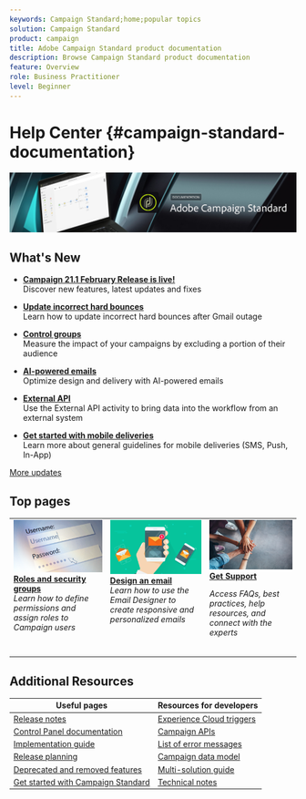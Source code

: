 ```yaml
---
keywords: Campaign Standard;home;popular topics
solution: Campaign Standard
product: campaign
title: Adobe Campaign Standard product documentation
description: Browse Campaign Standard product documentation
feature: Overview
role: Business Practitioner
level: Beginner
---
```


# Help Center {#campaign-standard-documentation}

![](start/using/assets/do-not-localize/banner_acs_doc.jpg) 

## What's New

* **[Campaign 21.1 February Release is live!](rn/using/release-notes.md)**<br/> Discover new features, latest updates and fixes

* **[Update incorrect hard bounces](https://helpx.adobe.com/campaign/kb/update-bounce-qualification.html)**<br/> Learn how to update incorrect hard bounces after Gmail outage

* **[Control groups](sending/using/control-group.md)**<br/> Measure the impact of your campaigns by excluding a portion of their audience

* **[AI-powered emails](sending/using/predictive.md)**<br/> Optimize design and delivery with AI-powered emails

* **[External API](automating/using/external-api.md)**<br/> Use the External API activity to bring data into the workflow from an external system

* **[Get started with mobile deliveries](https://helpx.adobe.com/campaign/kb/acs-mobile.html)**<br/> Learn more about general guidelines for mobile deliveries (SMS, Push, In-App)

[More updates](rn/using/documentation-updates.md)

## Top pages

 <table>
<tr>
  <td valign="top">
    <a href="administration/using/about-access-management.md">
      <img alt="Roles" src="start/using/assets/roles.png"/>
    </a>
    <div>
    <a href="administration/using/about-access-management.md"><strong>Roles and security groups</strong></a>
    </div>
    <em>Learn how to define permissions and assign roles to Campaign users</em>
    <br>
  </td>
  <td valign="top">
    <a href="designing/using/designing-content-in-adobe-campaign.md">
      <img alt="Designer" src="start/using/assets/design.png" />
    </a>
    <div>
    <a href="designing/using/designing-content-in-adobe-campaign.md"><strong>Design an email</strong></a>
    </div>
    <em>Learn how to use the Email Designer to create responsive and personalized emails</em>
    <br>
  </td>
  <td valign="top">
       <img alt="Support" src="start/using/assets/do-not-localize/help.jpeg" />
    <div><a href="https://helpx.adobe.com/campaign/kb/ac-support.html">
    <strong>Get Support</strong></a>
    </div>
    <p><em>Access FAQs, best practices, help resources, and connect with the experts</em></p>
    <br>
  </td>
</tr>
</table>

## Additional Resources

| Useful pages | Resources for developers |
|---|---|
| [Release notes](rn/using/release-notes.md) | [Experience Cloud triggers](integrating/using/about-adobe-experience-cloud-triggers.md) |
| [Control Panel documentation](https://docs.adobe.com/content/help/en/control-panel/using/control-panel-home.html) | [Campaign APIs](api/using/get-started-apis.md) |
| [Implementation guide](https://helpx.adobe.com/campaign/kb/campaign-standard-implementation-guide.html) |  [List of error messages](https://docs.adobe.com/content/help/en/campaign-classic/technicalresources/error_messages/error_codes.html) |
| [Release planning](rn/using/release-planning.md) | [Campaign data model](developing/using/datamodel-introduction.md) |
| [Deprecated and removed features](rn/using/deprecated-features.md) | [Multi-solution guide](integrating/using/get-started-campaign-integrations.md) |
| [Get started with Campaign Standard](start/using/about-campaign-standard.md) | [Technical notes](https://helpx.adobe.com/campaign/kb/acs-article-list.html) |
